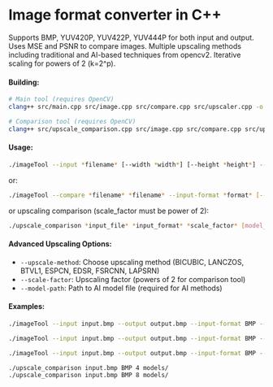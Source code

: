 # Image format converter in C++

Supports BMP, YUV420P, YUV422P, YUV444P for both input and output.
Uses MSE and PSNR to compare images.
Multiple upscaling methods including traditional and AI-based techniques from opencv2.
Iterative scaling for powers of 2 (k=2^p).

#### Building:

```bash
# Main tool (requires OpenCV)
clang++ src/main.cpp src/image.cpp src/compare.cpp src/upscaler.cpp -o imageTool -O3 -std=c++17 `pkg-config --cflags --libs opencv4`

# Comparison tool (requires OpenCV)
clang++ src/upscale_comparison.cpp src/image.cpp src/compare.cpp src/upscaler.cpp -o upscale_comparison -O3 -std=c++17 `pkg-config --cflags --libs opencv4`
```

#### Usage:

```bash
./imageTool --input *filename* [--width *width*] [--height *height*] --output *filename* --input-format *format* --output-format *format* [--compare-results] [--grayscale] [--downsample *coefficient*] [--upsample *coefficient*] [--upscale-method *method*] [--scale-factor *factor*] [--model-path *path*] [--ignore-dimensions]
```

or:

```bash
./imageTool --compare *filename* *filename* --input-format *format* [--ignore-dimensions]
```

or upscaling comparison (scale_factor must be power of 2):

```bash
./upscale_comparison *input_file* *input_format* *scale_factor* [model_directory]
```

#### Advanced Upscaling Options:

- `--upscale-method`: Choose upscaling method (BICUBIC, LANCZOS, BTVL1, ESPCN, EDSR, FSRCNN, LAPSRN)
- `--scale-factor`: Upscaling factor (powers of 2 for comparison tool)
- `--model-path`: Path to AI model file (required for AI methods)

#### Examples:

```bash
./imageTool --input input.bmp --output output.bmp --input-format BMP --output-format BMP --upscale-method BICUBIC --scale-factor 2

./imageTool --input input.bmp --output output.bmp --input-format BMP --output-format BMP --upscale-method ESPCN --scale-factor 2 --model-path models/ESPCN_x2.pb

./imageTool --input input.bmp --output output.bmp --input-format BMP --output-format BMP --upscale-method EDSR --scale-factor 4 --model-path models/EDSR_x4.pb --compare-results

./upscale_comparison input.bmp BMP 4 models/
./upscale_comparison input.bmp BMP 8 models/
```
